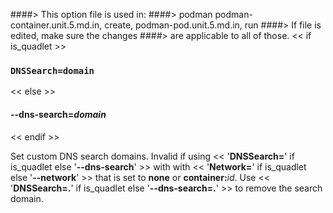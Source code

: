 ####> This option file is used in:
####>   podman podman-container.unit.5.md.in, create, podman-pod.unit.5.md.in, run
####> If file is edited, make sure the changes
####> are applicable to all of those.
<< if is_quadlet >>
### `DNSSearch=domain`
<< else >>
#### **--dns-search**=*domain*
<< endif >>

Set custom DNS search domains. Invalid if using << '**DNSSearch=**' if is_quadlet else '**--dns-search**' >>
with with << '**Network=**' if is_quadlet else '**--network**' >> that is set to **none** or **container:**_id_.
Use << '**DNSSearch=.**' if is_quadlet else '**--dns-search=.**' >> to remove the search domain.
